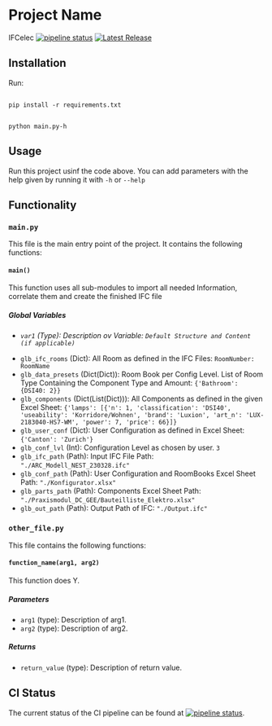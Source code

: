 # Project Name

IFCelec   [![pipeline status](https://gitlab.casacaotica.ch/timo/ifcelec/badges/main/pipeline.svg)](https://gitlab.casacaotica.ch/timo/ifcelec/-/commits/main) [![Latest Release](https://gitlab.casacaotica.ch/timo/ifcelec/-/badges/release.svg)](https://gitlab.casacaotica.ch/timo/ifcelec/-/releases)


## Installation

Run:

<code>
pip install -r requirements.txt

python main.py-h
</code>


## Usage

Run this project usinf the code above. You can add parameters with the help given by running it with `-h` or `--help`

## Functionality

### `main.py`

This file is the main entry point of the project. It contains the following functions:

#### `main()`

This function uses all sub-modules to import all needed Information, correlate them and create the finished IFC file

##### Global Variables

<i>

- `var1` (Type): Description ov Variable: `Default Structure and Content (if applicable)`

</i>

- `glb_ifc_rooms` (Dict): All Room as defined in the IFC Files: `RoomNumber: RoomName`
- `glb_data_presets` (Dict(Dict)): Room Book per Config Level. List of Room Type Containing the Component Type and Amount: `{'Bathroom': {DSI40: 2}}`
- `glb_components` (Dict(List(Dict))): All Components as defined in the given Excel Sheet: `{'lamps': [{'n': 1, 'classification': 'DSI40', 'useability': 'Korridore/Wohnen', 'brand': 'Luxion', 'art_n': 'LUX-2183040-HS7-WM', 'power': 7, 'price': 66}]}`
- `glb_user_conf` (Dict): User Configuration as defined in Excel Sheet: `{'Canton': 'Zurich'}`
- `glb_conf_lvl` (Int): Configuration Level as chosen by user. `3`
- `glb_ifc_path` (Path): Input IFC File Path: `"./ARC_Modell_NEST_230328.ifc"`
- `glb_conf_path` (Path): User Configuration and RoomBooks Excel Sheet Path: `"./Konfigurator.xlsx"`
- `glb_parts_path` (Path): Components Excel Sheet Path: `"./Praxismodul_DC_GEE/Bauteilliste_Elektro.xlsx"`
- `glb_out_path` (Path): Output Path of IFC: `"./Output.ifc"`

### `other_file.py`

This file contains the following functions:

#### `function_name(arg1, arg2)`

This function does Y.

##### Parameters

- `arg1` (type): Description of arg1.
- `arg2` (type): Description of arg2.

##### Returns

- `return_value` (type): Description of return value.

## CI Status

The current status of the CI pipeline can be found at 
[![pipeline status](https://gitlab.casacaotica.ch/timo/ifcelec/badges/main/pipeline.svg)](https://gitlab.casacaotica.ch/timo/ifcelec/-/commits/main).